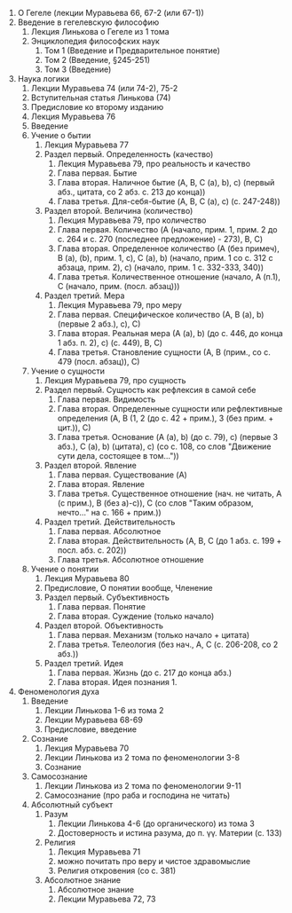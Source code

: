 1. О Гегеле (лекции Муравьева 66, 67-2 (или 67-1))
2. Введение в гегелевскую философию
	1. Лекция Линькова о Гегеле из 1 тома
	2. Энциклопедия философских наук
		1. Том 1 (Введение и Предварительное понятие)
		2. Том 2 (Введение, §245-251)
		3. Том 3 (Введение)
3. Наука логики
	1. Лекции Муравьева 74 (или 74-2), 75-2
	2. Вступительная статья Линькова (74)
	3. Предисловие ко второму изданию
	4. Лекция Муравьева 76
	5. Введение
	6. Учение о бытии
		1. Лекция Муравьева 77
		2. Раздел первый. Определенность (качество)
			1. Лекция Муравьева 79, про реальность и качество
			2. Глава первая. Бытие
			3. Глава вторая. Наличное бытие (A, B, C (a), b), c) (первый абз., цитата, со  2 абз. с. 213 до конца))
			4. Глава третья. Для-себя-бытие (A, B, C (a), c) (с. 247-248))
		3. Раздел второй. Величина (количество)
			1. Лекция Муравьева 79, про количество
			2. Глава первая. Количество (A (начало, прим. 1, прим. 2 до с. 264 и с. 270 (последнее предложение) - 273), B, C)
			3. Глава вторая. Определенное количество (А (без примеч), B (а), (b), прим. 1, c), C (a), b) (начало, прим. 1 со с. 312 с абзаца, прим. 2), с) (начало, прим. 1 с. 332-333, 340))
			4. Глава третья. Количественное отношение (начало, А (п.1), С (начало, прим. (посл. абзац)))
		4. Раздел третий. Мера
			1. Лекция Муравьева 79, про меру
			2. Глава первая. Специфическое количество (А, B (a), b) (первые 2 абз.), c), C)
			3. Глава вторая. Реальная мера (А (a), b) (до с. 446, до конца 1 абз. п. 2), c) (с. 449), B, C)
			4. Глава третья. Становление сущности (А, B (прим., со с. 479 (посл. абзац)), С)
	7. Учение о сущности
		1. Лекция Муравьева 79, про сущность
		2. Раздел первый. Сущность как рефлексия в самой себе
			1. Глава первая. Видимость
			2. Глава вторая. Определенные сущности или рефлективные определения (A, B (1, 2 (до с. 42 + прим.), 3 (без прим. + цит.)), C)
			3. Глава третья. Основание (A (a), b) (до с. 79), с) (первые 3 абз.), C (a), b) (цитата), c) (со с. 108, со слов "Движение сути дела, состоящее в том..."))
		3. Раздел второй. Явление
			1. Глава первая. Существование (A)
			2. Глава вторая. Явление
			3. Глава третья. Существенное отношение (нач. не читать, А (с прим.), B (без a)-c)), С (со слов "Таким образом, нечто..." на с. 166 + прим.))
		4. Раздел третий. Действительность
			1. Глава первая. Абсолютное
			2. Глава вторая. Действительность (A, B, C (до 1 абз. с. 199 + посл. абз. с. 202))
			3. Глава третья. Абсолютное отношение
	8. Учение о понятии
		1. Лекция Муравьева 80
		2. Предисловие, О понятии вообще, Членение
		3. Раздел первый. Субъективность
			1. Глава первая. Понятие
			2. Глава вторая. Суждение (только начало)
		4. Раздел второй. Объективность
			1. Глава первая. Механизм (только начало + цитата)
			2. Глава третья. Телеология (без нач., А, C (с. 206-208, со 2 абз.))
		5. Раздел третий. Идея
			1. Глава первая. Жизнь (до с. 217 до конца абз.)
			2. Глава вторая. Идея познания
				1. 
4. Феноменология духа
	1. Введение
		1. Лекции Линькова 1-6 из тома 2
		2. Лекции Муравьева 68-69
		3. Предисловие, введение
	2. Сознание
		1. Лекция Муравьева 70
		2. Лекции Линькова из 2 тома по феноменологии 3-8
		3. Сознание
	3. Самосознание
		1. Лекции Линькова из 2 тома по феноменологии 9-11
		2. Самосознание (про раба и господина не читать)
	4. Абсолютный субъект
		1. Разум
			1. Лекции Линькова 4-6 (до органического) из тома 3
			2. Достоверность и истина разума, до п. γγ. Материи (с. 133)
		2. Религия
			1. Лекция Муравьева 71
			2. можно почитать про веру и чистое здравомыслие
			3. Религия откровения (со с. 381)
		3. Абсолютное знание
			1. Абсолютное знание
			2. Лекции Муравьева 72, 73 
